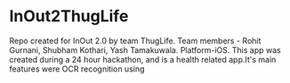 # InOut2ThugLife
Repo created for InOut 2.0 by team ThugLife. Team members - Rohit Gurnani, Shubham Kothari, Yash Tamakuwala. Platform-iOS.
This app was created during a 24 hour hackathon, and is a health related app.It's main features were OCR recognition using 
